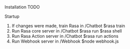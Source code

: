 Installation
	TODO

Startup
1. If changes were made, train Rasa in /Chatbot
	$rasa train
2. Run Rasa core server in /Chatbot
	$rasa run
	$rasa shell
3. Run Rasa Action server in /Chatbot
	$rasa run actions
4. Run Webhook server in /Webhook
	$node webhook.js
